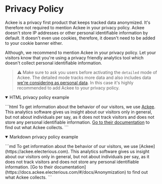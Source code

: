 # Privacy Policy

Ackee is a privacy first product that keeps tracked data anonymized. It's therefore not required to mention Ackee in your privacy policy. Ackee doesn't store IP addresses or other personal identifiable information by default. It doesn't even use cookies, therefore, it doesn't need to be added to your cookie banner either.

Although, we recommend to mention Ackee in your privacy policy. Let your visitors know that you're using a privacy friendly analytics tool which doesn't collect personal identifiable information.

> ⚠️ Make sure to ask you users before activating the `detailed` mode of Ackee. The detailed mode tracks more data and also includes data [we're considering as personal data](Anonymization.md#personal-data). In this case it's highly recommended to add Ackee to your privacy policy.

<details open>
<summary>HTML privacy policy example</summary>

<p>
```html
To get information about the behavior of our visitors, we use
<a href="https://ackee.electerious.com" target="_blank">Ackee</a>. This
analytics software gives us insight about our visitors only in general, but not
about individuals per say, as it does not track visitors and does not store any
personal identifiable information.
<a href="https://docs.ackee.electerious.com/#/docs/Anonymization" target="_blank">Go
to their documentation</a> to find out what Ackee collects.
```
</p>
</details>

<details open>
<summary>Markdown privacy policy example</summary>

<p>
```md
To get information about the behavior of our visitors, we use
[Ackee](https://ackee.electerious.com). This
analytics software gives us insight about our visitors only in general, but not
about individuals per say, as it does not track visitors and does not store any
personal identifiable information.
[Go
to their documentation](https://docs.ackee.electerious.com/#/docs/Anonymization) to find out what Ackee collects.
```
</p>
</details>